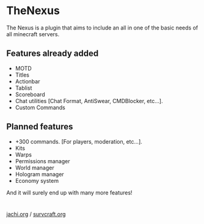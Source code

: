 # TheNexus
The Nexus is a plugin that aims to include an all in one of the basic needs of all minecraft servers.

## Features already added

- MOTD
- Titles
- Actionbar
- Tablist
- Scoreboard
- Chat utilities [Chat Format, AntiSwear, CMDBlocker, etc...].
- Custom Commands

## Planned features
- +300 commands. [For players, moderation, etc...].
- Kits
- Warps
- Permissions manager
- World manager
- Hologram manager
- Economy system

And it will surely end up with many more features!

# 
[jachi.org](jachi.org) / [survcraft.org](survcraft.org)
